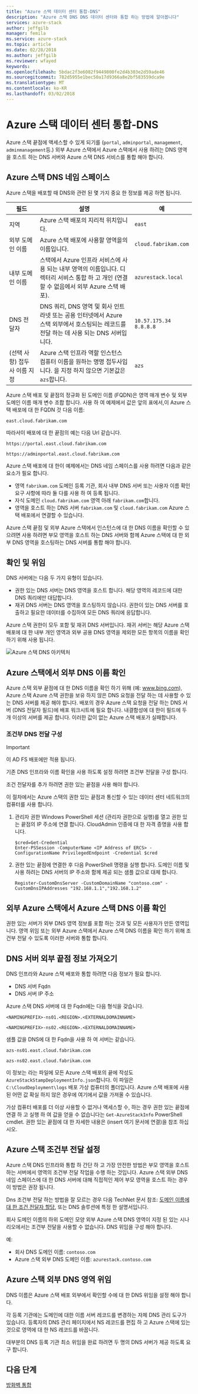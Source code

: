 ```yaml
---
title: "Azure 스택 데이터 센터 통합-DNS"
description: "Azure 스택 DNS DNS 데이터 센터와 통합 하는 방법에 알아봅니다"
services: azure-stack
author: jeffgilb
manager: femila
ms.service: azure-stack
ms.topic: article
ms.date: 02/28/2018
ms.author: jeffgilb
ms.reviewer: wfayed
keywords: 
ms.openlocfilehash: 5bdac2f3e6082f9449800fe2d4b303e2d59ade46
ms.sourcegitcommit: 782d5955e1bec50a17d9366a8e2bf583559dca9e
ms.translationtype: MT
ms.contentlocale: ko-KR
ms.lasthandoff: 03/02/2018
---
```

# <a name="azure-stack-datacenter-integration---dns"></a>Azure 스택 데이터 센터 통합-DNS
Azure 스택 끝점에 액세스할 수 있게 되기를 (`portal`, `adminportal`, `management`, `adminmanagement`등.)  외부 Azure 스택에서 Azure 스택에서 사용 하려는 DNS 영역을 호스트 하는 DNS 서버와 Azure 스택 DNS 서비스를 통합 해야 합니다.

## <a name="azure-stack-dns-namespace"></a>Azure 스택 DNS 네임 스페이스
Azure 스택을 배포할 때 DNS와 관련 된 몇 가지 중요 한 정보를 제공 하면 됩니다.


|필드  |설명  |예|
|---------|---------|---------|
|지역|Azure 스택 배포의 지리적 위치입니다.|`east`|
|외부 도메인 이름|Azure 스택 배포에 사용할 영역을의 이름입니다.|`cloud.fabrikam.com`|
|내부 도메인 이름|스택에서 Azure 인프라 서비스에 사용 되는 내부 영역의 이름입니다.  디렉터리 서비스 통합 하 고 개인 (연결할 수 없음에서 외부 Azure 스택 배포).|`azurestack.local`|
|DNS 전달자|DNS 쿼리, DNS 영역 및 회사 인트라넷 또는 공용 인터넷에서 Azure 스택 외부에서 호스팅되는 레코드를 전달 하는 데 사용 되는 DNS 서버입니다.|`10.57.175.34`<br>`8.8.8.8`|
|(선택 사항) 접두사 이름 지정|Azure 스택 인프라 역할 인스턴스 컴퓨터 이름을 원하는 명명 접두사입니다.  을 지정 하지 않으면 기본값은 `azs`합니다.|`azs`|

Azure 스택 배포 및 끝점의 정규화 된 도메인 이름 (FQDN)은 영역 매개 변수 및 외부 도메인 이름 매개 변수 조합 합니다. 사용 하 여 예제에서 값은 앞의 표에서,이 Azure 스택 배포에 대 한 FQDN 것 다음 이름:

`east.cloud.fabrikam.com`

따라서이 배포에 대 한 끝점의 예는 다음 Url 같습니다.

`https://portal.east.cloud.fabrikam.com`

`https://adminportal.east.cloud.fabrikam.com`

Azure 스택 배포에 대 한이 예제에서는 DNS 네임 스페이스를 사용 하려면 다음과 같은 요소가 필요 합니다.

- 영역 `fabrikam.com` 도메인 등록 기관, 회사 내부 DNS 서버 또는 사용자 이름 확인 요구 사항에 따라 둘 다를 사용 하 여 등록 됩니다.
- 자식 도메인 `cloud.fabrikam.com` 영역 아래 `fabrikam.com`합니다.
- 영역을 호스트 하는 DNS 서버 `fabrikam.com` 및 `cloud.fabrikam.com` Azure 스택 배포에서 연결할 수 있습니다.

Azure 스택 끝점 및 외부 Azure 스택에서 인스턴스에 대 한 DNS 이름을 확인할 수 있으려면 사용 하려면 부모 영역을 호스트 하는 DNS 서버와 함께 Azure 스택에 대 한 외부 DNS 영역을 호스팅하는 DNS 서버를 통합 해야 합니다.


## <a name="resolution-and-delegation"></a>확인 및 위임

DNS 서버에는 다음 두 가지 유형이 있습니다.

- 권한 있는 DNS 서버는 DNS 영역을 호스트 합니다. 해당 영역의 레코드에 대한 DNS 쿼리에만 대답합니다.
- 재귀 DNS 서버는 DNS 영역을 호스팅하지 않습니다. 권한이 있는 DNS 서버를 호출하고 필요한 데이터를 수집하여 모든 DNS 쿼리에 응답합니다.

Azure 스택 권한이 모두 포함 및 재귀 DNS 서버입니다. 재귀 서버는 해당 Azure 스택 배포에 대 한 내부 개인 영역과 외부 공용 DNS 영역을 제외한 모든 항목의 이름을 확인 하기 위해 사용 됩니다. 

![Azure 스택 DNS 아키텍처](media/azure-stack-integrate-dns/Integrate-DNS-01.png)

## <a name="resolving-external-dns-names-from-azure-stack"></a>Azure 스택에서 외부 DNS 이름 확인

Azure 스택 외부 끝점에 대 한 DNS 이름을 확인 하기 위해 (예: www.bing.com), Azure 스택 Azure 스택 권한을 보유 하지 않은 DNS 요청을 전달 하는 데 사용할 수 있는 DNS 서버를 제공 해야 합니다. 배포의 경우 Azure 스택 요청을 전달 하는 DNS 서버 (DNS 전달자 필드)에 배포 워크시트에 필요 합니다. 내결함성에 대 한이 필드에 두 개 이상의 서버를 제공 합니다. 이러한 값이 없는 Azure 스택 배포가 실패합니다.

### <a name="configure-conditional-dns-forwarding"></a>조건부 DNS 전달 구성

> [!IMPORTANT]
> 이 AD FS 배포에만 적용 됩니다.

기존 DNS 인프라와 이름 확인을 사용 하도록 설정 하려면 조건부 전달을 구성 합니다.

조건 전달자를 추가 하려면 권한 있는 끝점을 사용 해야 합니다.

이 절차에서는 Azure 스택의 권한 있는 끝점과 통신할 수 있는 데이터 센터 네트워크의 컴퓨터를 사용 합니다.

1. 관리자 권한 Windows PowerShell 세션 (관리자 권한으로 실행)를 열고 권한 있는 끝점의 IP 주소에 연결 합니다. CloudAdmin 인증에 대 한 자격 증명을 사용 합니다.

   ```
   $cred=Get-Credential 
   Enter-PSSession -ComputerName <IP Address of ERCS> -ConfigurationName PrivilegedEndpoint -Credential $cred
   ```

2. 권한 있는 끝점에 연결한 후 다음 PowerShell 명령을 실행 합니다. 도메인 이름 및 사용 하려는 DNS 서버의 IP 주소와 함께 제공 되는 샘플 값으로 대체 합니다.

   ```
   Register-CustomDnsServer -CustomDomainName "contoso.com" -CustomDnsIPAddresses "192.168.1.1","192.168.1.2"
   ```

## <a name="resolving-azure-stack-dns-names-from-outside-azure-stack"></a>외부 Azure 스택에서 Azure 스택 DNS 이름 확인
권한 있는 서버가 외부 DNS 영역 정보를 포함 하는 것과 및 모든 사용자가 만든 영역입니다. 영역 위임 또는 외부 Azure 스택에서 Azure 스택 DNS 이름을 확인 하기 위해 조건부 전달 수 있도록 이러한 서버와 통합 합니다.

## <a name="get-dns-server-external-endpoint-information"></a>DNS 서버 외부 끝점 정보 가져오기

DNS 인프라와 Azure 스택 배포와 통합 하려면 다음 정보가 필요 합니다.

- DNS 서버 Fqdn
- DNS 서버 IP 주소

Azure 스택 DNS 서버에 대 한 Fqdn에는 다음 형식을 갖습니다.

`<NAMINGPREFIX>-ns01.<REGION>.<EXTERNALDOMAINNAME>`

`<NAMINGPREFIX>-ns02.<REGION>.<EXTERNALDOMAINNAME>`

샘플 값을 DNS에 대 한 Fqdn을 사용 하 여 서버는 같습니다.

`azs-ns01.east.cloud.fabrikam.com`

`azs-ns02.east.cloud.fabrikam.com`


이 정보는 라는 파일에 모든 Azure 스택 배포의 끝에 작성도 `AzureStackStampDeploymentInfo.json`합니다. 이 파일은 `C:\CloudDeployment\logs` 배포 가상 컴퓨터의 폴더입니다. Azure 스택 배포에 사용 된 어떤 값 확실 하지 않은 경우에 여기에서 값을 가져올 수 있습니다.

가상 컴퓨터 배포를 더 이상 사용할 수 없거나 액세스할 수, 하는 경우 권한 있는 끝점에 연결 하 고 실행 하 여 값을 얻을 수 없습니다는 `Get-AzureStackInfo` PowerShell cmdlet. 권한 있는 끝점에 대 한 자세한 내용은 (insert 여기 문서에 연결)을 참조 하십시오.

## <a name="setting-up-conditional-forwarding-to-azure-stack"></a>Azure 스택 조건부 전달 설정

Azure 스택 DNS 인프라와 통합 하 간단 하 고 가장 안전한 방법은 부모 영역을 호스트 하는 서버에서 영역의 조건부 전달 작업을 수행 하는 것입니다. Azure 스택 외부 DNS 네임 스페이스에 대 한 DNS 서버에 대해 직접적인 제어 부모 영역을 호스트 하는 경우이 방법은 권장 됩니다.

Dns 조건부 전달 하는 방법을 잘 모르는 경우 다음 TechNet 문서 참조: [도메인 이름에 대 한 조건 전달자 할당](https://technet.microsoft.com/library/cc794735), 또는 DNS 솔루션에 특정 한 설명서입니다.

회사 도메인 이름의 하위 도메인 모양 외부 Azure 스택 DNS 영역이 지정 된 있는 시나리오에서는 조건부 전달을 사용할 수 없습니다. DNS 위임을 구성 해야 합니다.

예:

- 회사 DNS 도메인 이름: `contoso.com`
- Azure 스택 외부 DNS 도메인 이름: `azurestack.contoso.com`

## <a name="delegating-the-external-dns-zone-to-azure-stack"></a>Azure 스택 외부 DNS 영역 위임

DNS 이름은 Azure 스택 배포 외부에서 확인할 수에 대 한 DNS 위임을 설정 해야 합니다.

각 등록 기관에는 도메인에 대한 이름 서버 레코드를 변경하는 자체 DNS 관리 도구가 있습니다. 등록자의 DNS 관리 페이지에서 NS 레코드를 편집 하 고 Azure 스택에 있는 것으로 영역에 대 한 NS 레코드를 바꿉니다.

대부분의 DNS 등록 기관 최소 위임을 완료 하려면 두 명의 DNS 서버가 제공 하도록 요구 합니다.

## <a name="next-steps"></a>다음 단계

[방화벽 통합](azure-stack-firewall.md)
